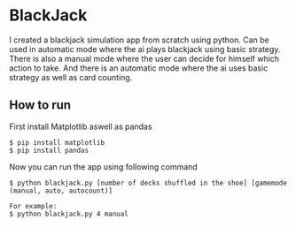 # BlackJack
I created a blackjack simulation app from scratch using python.
Can be used in automatic mode where the ai plays blackjack using basic strategy.
There is also a manual mode where the user can decide for himself which action to take.
And there is an automatic mode where the ai uses basic strategy as well as card counting.

## How to run

First install Matplotlib aswell as pandas
```
$ pip install matplotlib
$ pip install pandas
```
Now you can run the app using following command
```
$ python blackjack.py [number of decks shuffled in the shoe] [gamemode (manual, auto, autocount)]

For example:
$ python blackjack.py 4 manual
